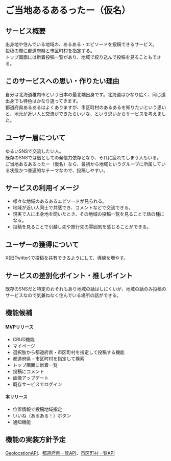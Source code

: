 # ご当地あるあるったー（仮名）

## サービス概要
出身地や住んでいる地域の、あるある・エピソードを投稿できるサービス。<br>
投稿の際に都道府県と市区町村を指定する。<br>
トップ画面には新着投稿一覧があり、地域で絞り込んで投稿を見ることもできる。<br>

## このサービスへの思い・作りたい理由
自分は北海道稚内市という日本の最北端出身です。北海道はかなり広く、同じ道出身でも特色はかなり違ってきます。<br>
都道府県あるあるはよくありますが、市区町村のあるあるを知りたいという思いと、地元が近い人と交流ができたらいいな、という思いからサービスを考えました。

## ユーザー層について
ゆるいSNSで交流したい人。<br>
既存のSNSでは個としての発信力依存となり、それに疲れてしまう人もいる。<br>
ご当地あるあるったー（仮名）なら、最初から地域というグループに所属している状態かつ普遍的なテーマなので、投稿しやすい。<br>
## サービスの利用イメージ
- 様々な地域のあるあるエピソードが見られる。
- 地域が近い人同士で共感でき、コメントなどで交流できる。
- 現実で人に出身地を聞いたとき、その地域の投稿一覧を見ることで話の種になる。
- 投稿を見ることで引越し先や旅行先の雰囲気を感じることができる。
## ユーザーの獲得について
X(旧Twitter)で投稿を共有できるようにして、導線を増やす。
## サービスの差別化ポイント・推しポイント
既存のSNSだと特定のおそれもあり地域の話はしにくいが、地域の話のみ投稿のサービスなので気兼ねなく住んでいる場所の話ができる。
## 機能候補
#### MVPリリース
- CRUD機能
- マイページ
- 選択肢から都道府県・市区町村を指定して投稿する機能
- 都道府県・市区町村を指定して検索
- トップ画面に新着一覧
- 投稿にコメント
- 画像アップデート
- 既存サービスでログイン
#### 本リリース
- 位置情報で投稿地域指定
- いいね（あるある！）ボタン
- 通知機能
## 機能の実装方針予定
[GeolocationAPI](https://developers.google.com/maps/documentation/geolocation/overview?hl=ja)、[都道府県一覧API](https://opendata.resas-portal.go.jp/docs/api/v1/prefectures.html)、[市区町村一覧API](https://opendata.resas-portal.go.jp/docs/api/v1/cities.html)
